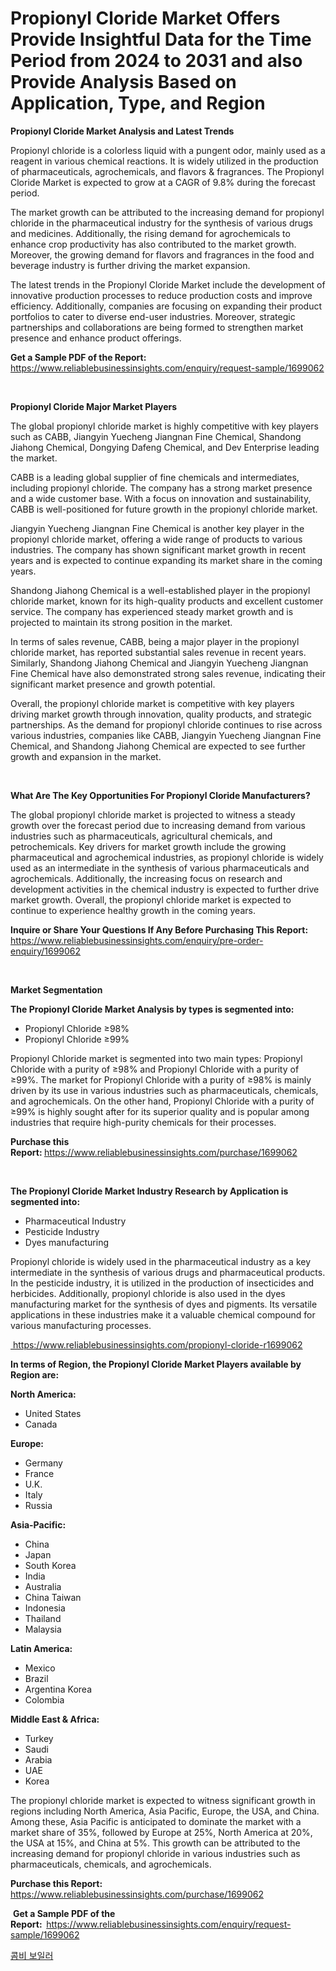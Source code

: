 <p><h1>Propionyl Cloride Market Offers Provide Insightful Data for the Time Period from 2024 to 2031 and also Provide Analysis Based on Application, Type, and Region</h1></p><p><strong>Propionyl Cloride Market Analysis and Latest Trends</strong></p>
<p><p>Propionyl chloride is a colorless liquid with a pungent odor, mainly used as a reagent in various chemical reactions. It is widely utilized in the production of pharmaceuticals, agrochemicals, and flavors & fragrances. The Propionyl Cloride Market is expected to grow at a CAGR of 9.8% during the forecast period.</p><p>The market growth can be attributed to the increasing demand for propionyl chloride in the pharmaceutical industry for the synthesis of various drugs and medicines. Additionally, the rising demand for agrochemicals to enhance crop productivity has also contributed to the market growth. Moreover, the growing demand for flavors and fragrances in the food and beverage industry is further driving the market expansion.</p><p>The latest trends in the Propionyl Cloride Market include the development of innovative production processes to reduce production costs and improve efficiency. Additionally, companies are focusing on expanding their product portfolios to cater to diverse end-user industries. Moreover, strategic partnerships and collaborations are being formed to strengthen market presence and enhance product offerings.</p></p>
<p><strong>Get a Sample PDF of the Report:&nbsp;</strong> <a href="https://www.reliablebusinessinsights.com/enquiry/request-sample/1699062">https://www.reliablebusinessinsights.com/enquiry/request-sample/1699062</a></p>
<p>&nbsp;</p>
<p><strong>Propionyl Cloride Major Market Players</strong></p>
<p><p>The global propionyl chloride market is highly competitive with key players such as CABB, Jiangyin Yuecheng Jiangnan Fine Chemical, Shandong Jiahong Chemical, Dongying Dafeng Chemical, and Dev Enterprise leading the market.</p><p>CABB is a leading global supplier of fine chemicals and intermediates, including propionyl chloride. The company has a strong market presence and a wide customer base. With a focus on innovation and sustainability, CABB is well-positioned for future growth in the propionyl chloride market.</p><p>Jiangyin Yuecheng Jiangnan Fine Chemical is another key player in the propionyl chloride market, offering a wide range of products to various industries. The company has shown significant market growth in recent years and is expected to continue expanding its market share in the coming years.</p><p>Shandong Jiahong Chemical is a well-established player in the propionyl chloride market, known for its high-quality products and excellent customer service. The company has experienced steady market growth and is projected to maintain its strong position in the market.</p><p>In terms of sales revenue, CABB, being a major player in the propionyl chloride market, has reported substantial sales revenue in recent years. Similarly, Shandong Jiahong Chemical and Jiangyin Yuecheng Jiangnan Fine Chemical have also demonstrated strong sales revenue, indicating their significant market presence and growth potential.</p><p>Overall, the propionyl chloride market is competitive with key players driving market growth through innovation, quality products, and strategic partnerships. As the demand for propionyl chloride continues to rise across various industries, companies like CABB, Jiangyin Yuecheng Jiangnan Fine Chemical, and Shandong Jiahong Chemical are expected to see further growth and expansion in the market.</p></p>
<p>&nbsp;</p>
<p><strong>What Are The Key Opportunities For Propionyl Cloride Manufacturers?</strong></p>
<p><p>The global propionyl chloride market is projected to witness a steady growth over the forecast period due to increasing demand from various industries such as pharmaceuticals, agricultural chemicals, and petrochemicals. Key drivers for market growth include the growing pharmaceutical and agrochemical industries, as propionyl chloride is widely used as an intermediate in the synthesis of various pharmaceuticals and agrochemicals. Additionally, the increasing focus on research and development activities in the chemical industry is expected to further drive market growth. Overall, the propionyl chloride market is expected to continue to experience healthy growth in the coming years.</p></p>
<p><strong>Inquire or Share Your Questions If Any Before Purchasing This Report:</strong> <a href="https://www.reliablebusinessinsights.com/enquiry/pre-order-enquiry/1699062">https://www.reliablebusinessinsights.com/enquiry/pre-order-enquiry/1699062</a></p>
<p>&nbsp;</p>
<p><strong>Market Segmentation</strong></p>
<p><strong>The Propionyl Cloride Market Analysis by types is segmented into:</strong></p>
<p><ul><li>Propionyl Chloride ≥98%</li><li>Propionyl Chloride ≥99%</li></ul></p>
<p><p>Propionyl Chloride market is segmented into two main types: Propionyl Chloride with a purity of ≥98% and Propionyl Chloride with a purity of ≥99%. The market for Propionyl Chloride with a purity of ≥98% is mainly driven by its use in various industries such as pharmaceuticals, chemicals, and agrochemicals. On the other hand, Propionyl Chloride with a purity of ≥99% is highly sought after for its superior quality and is popular among industries that require high-purity chemicals for their processes.</p></p>
<p><strong>Purchase this Report:&nbsp;</strong><a href="https://www.reliablebusinessinsights.com/purchase/1699062">https://www.reliablebusinessinsights.com/purchase/1699062</a></p>
<p>&nbsp;</p>
<p><strong>The Propionyl Cloride Market Industry Research by Application is segmented into:</strong></p>
<p><ul><li>Pharmaceutical Industry</li><li>Pesticide Industry</li><li>Dyes manufacturing</li></ul></p>
<p><p>Propionyl chloride is widely used in the pharmaceutical industry as a key intermediate in the synthesis of various drugs and pharmaceutical products. In the pesticide industry, it is utilized in the production of insecticides and herbicides. Additionally, propionyl chloride is also used in the dyes manufacturing market for the synthesis of dyes and pigments. Its versatile applications in these industries make it a valuable chemical compound for various manufacturing processes.</p></p>
<p><a href="https://www.reliablebusinessinsights.com/propionyl-cloride-r1699062">&nbsp;https://www.reliablebusinessinsights.com/propionyl-cloride-r1699062</a></p>
<p><strong>In terms of Region, the Propionyl Cloride Market Players available by Region are:</strong></p>
<p>
    <p> <strong> North America: </strong>
        <ul>
            <li>United States</li>
            <li>Canada</li>
        </ul>
        </p> 
    <p> <strong> Europe: </strong>
        <ul>
            <li>Germany</li>
            <li>France</li>
            <li>U.K.</li>
            <li>Italy</li>
            <li>Russia</li>
        </ul>
        </p> 
    <p> <strong> Asia-Pacific: </strong>
        <ul>
            <li>China</li>
            <li>Japan</li>
            <li>South Korea</li>
            <li>India</li>
            <li>Australia</li>
            <li>China Taiwan</li>
            <li>Indonesia</li>
            <li>Thailand</li>
            <li>Malaysia</li>
        </ul>
        </p> 
    <p> <strong> Latin America: </strong>
        <ul>
            <li>Mexico</li>
            <li>Brazil</li>
            <li>Argentina Korea</li>
            <li>Colombia</li>
        </ul>
        </p> 
    <p> <strong> Middle East & Africa: </strong>
        <ul>
            <li>Turkey</li>
            <li>Saudi</li>
            <li>Arabia</li>
            <li>UAE</li>
            <li>Korea</li>
        </ul>
    </p>
    </p>
<p><p>The propionyl chloride market is expected to witness significant growth in regions including North America, Asia Pacific, Europe, the USA, and China. Among these, Asia Pacific is anticipated to dominate the market with a market share of 35%, followed by Europe at 25%, North America at 20%, the USA at 15%, and China at 5%. This growth can be attributed to the increasing demand for propionyl chloride in various industries such as pharmaceuticals, chemicals, and agrochemicals.</p></p>
<p><strong>Purchase this Report: </strong><a href="https://www.reliablebusinessinsights.com/purchase/1699062">https://www.reliablebusinessinsights.com/purchase/1699062</a></p>
<p>&nbsp;<strong>Get a Sample PDF of the Report:&nbsp;&nbsp;</strong><a href="https://www.reliablebusinessinsights.com/enquiry/request-sample/1699062">https://www.reliablebusinessinsights.com/enquiry/request-sample/1699062</a></p>
<p><strong></strong></p>
<p><p><a href="https://github.com/vanessagrant665567/Market-Research-Report-List-1/blob/main/3807217187098.md">콤비 보일러</a></p></p>